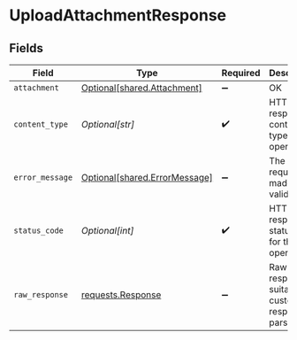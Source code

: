 # UploadAttachmentResponse


## Fields

| Field                                                                                 | Type                                                                                  | Required                                                                              | Description                                                                           |
| ------------------------------------------------------------------------------------- | ------------------------------------------------------------------------------------- | ------------------------------------------------------------------------------------- | ------------------------------------------------------------------------------------- |
| `attachment`                                                                          | [Optional[shared.Attachment]](undefined/models/shared/attachment.md)                  | :heavy_minus_sign:                                                                    | OK                                                                                    |
| `content_type`                                                                        | *Optional[str]*                                                                       | :heavy_check_mark:                                                                    | HTTP response content type for this operation                                         |
| `error_message`                                                                       | [Optional[shared.ErrorMessage]](undefined/models/shared/errormessage.md)              | :heavy_minus_sign:                                                                    | The request made is not valid.                                                        |
| `status_code`                                                                         | *Optional[int]*                                                                       | :heavy_check_mark:                                                                    | HTTP response status code for this operation                                          |
| `raw_response`                                                                        | [requests.Response](https://requests.readthedocs.io/en/latest/api/#requests.Response) | :heavy_minus_sign:                                                                    | Raw HTTP response; suitable for custom response parsing                               |